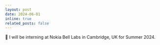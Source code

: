 ```yaml
---
layout: post
date: 2024-06-01
inline: true
related_posts: false
---
```


:bell: I will be interning at Nokia Bell Labs in Cambridge, UK for Summer 2024.
